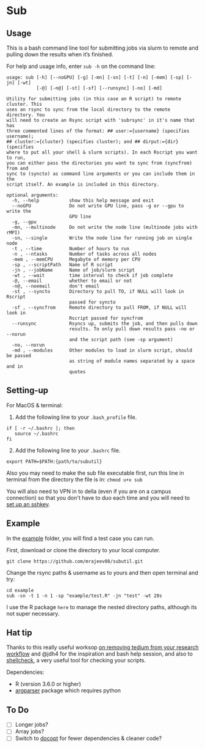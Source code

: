 Sub 
================

## Usage

This is a bash command line tool for submitting jobs via slurm to remote and pulling
down the results when it’s finished.

For help and usage info, enter `sub -h` on the command line:
```
usage: sub [-h] [--noGPU] [-g] [-mn] [-sn] [-t] [-n] [-mem] [-sp] [-jn] [-wt]
           [-@] [-n@] [-st] [-sf] [--runsync] [-no] [-md]

Utility for submitting jobs (in this case an R script) to remote cluster. This
uses an rsync to sync from the local directory to the remote directory. You
will need to create an Rsync script with 'subrsync' in it's name that has
three commented lines of the format: ## user:={username} (specifies username);
## cluster:={cluster} (specifies cluster); and ## dirput:={dir} (specifies
where to put all your shell & slurm scripts). In each Rscript you want to run,
you can either pass the directories you want to sync from (syncfrom) from and
sync to (syncto) as command line arguments or you can include them in the
script itself. An example is included in this directory.

optional arguments:
  -h, --help           show this help message and exit
  --noGPU              Do not write GPU line, pass -g or --gpu to write the
                       GPU line
  -g, --gpu
  -mn, --multinode     Do not write the node line (multinode jobs with rMPI)
  -sn, --single        Write the node line for running job on single node
  -t , --time          Number of hours to run
  -n , --ntasks        Number of tasks across all nodes
  -mem , --memCPU      Megabyte of memory per CPU
  -sp , --scriptPath   Name of R script
  -jn , --jobName      Name of job/slurm script
  -wt , --wait         time interval to check if job complete
  -@, --email          whether to email or not
  -n@, --noemail       don't email
  -st , --syncto       Directory to pull TO, if NULL will look in Rscript
                       passed for syncto
  -sf , --syncfrom     Remote directory to pull FROM, if NULL will look in
                       Rscript passed for syncfrom
  --runsync            Rsyncs up, submits the job, and then pulls down
                       results. To only pull down results pass -no or --norun
                       and the script path (see -sp argument)
  -no, --norun
  -md , --modules      Other modules to load in slurm script, should be passed
                       as string of module names separated by a space and in
                       quotes
```

## Setting-up

For MacOS & terminal:

1. Add the following line to your `.bash_profile` file.
```
if [ -r ~/.bashrc ]; then
   source ~/.bashrc
fi
```
2. Add the following line to your `.bashrc` file.
```
export PATH=$PATH:{path/to/subutil}
```

Also you may need to make the sub file executable first, run this line in terminal from the directory the file is in: ```chmod u+x sub```

You will also need to VPN in to della (even if you are on a campus connection) so that you don't have to duo each time and you will need to [set up an sshkey](https://github.com/PrincetonUniversity/removing_tedium/tree/master/02_passwordless_logins).

## Example

In the [example](example/) folder, you will find a test case you can run.

First, download or clone the directory to your local computer. 
```
git clone https://github.com/mrajeev08/subutil.git
```

Change the rsync paths & username as to yours and then open terminal and try:
```
cd example
sub -sn -t 1 -n 1 -sp "example/test.R" -jn "test" -wt 20s
```

I use the R package `here` to manage the nested directory paths, although its not super necessary.  

## Hat tip 

Thanks to this really useful worksop [on removing tedium from your research workflow](https://github.com/PrincetonUniversity/removing_tedium) and @jdh4 for the inspiration and bash help session, and also to [shellcheck](https://www.shellcheck.net), a very useful tool for checking your scripts.

Dependencies:
- R (version 3.6.0 or higher)
- [argparser](https://github.com/trevorld/r-argparse) package which requires python 

## To Do
- [ ] Longer jobs?
- [ ] Array jobs?
- [ ] Switch to [docopt](https://github.com/docopt/docopt.R) for fewer dependencies & cleaner code?
